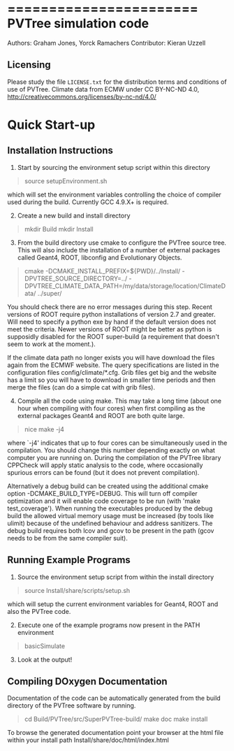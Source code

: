 =======================
PVTree simulation code
=======================

Authors:  Graham Jones, Yorck Ramachers
Contributor: Kieran Uzzell


Licensing
---------
Please study the file ``LICENSE.txt`` for the distribution terms and
conditions of use of PVTree.
Climate data from ECMW under CC BY-NC-ND 4.0, http://creativecommons.org/licenses/by-nc-nd/4.0/


Quick Start-up 
=============

Installation Instructions
-------------------------------

1. Start by sourcing the environment setup script within this directory

> source setupEnvironment.sh

which will set the environment variables controlling the choice of 
compiler used during the build. Currently GCC 4.9.X+ is required.

2. Create a new build and install directory

> mkdir Build
> mkdir Install

3. From the build directory use cmake to configure the PVTree source 
tree. This will also include the installation of a number of external
packages called Geant4, ROOT, libconfig and Evolutionary Objects. 

> cmake -DCMAKE_INSTALL_PREFIX=${PWD}/../Install/ -DPVTREE_SOURCE_DIRECTORY=../ -DPVTREE_CLIMATE_DATA_PATH=/my/data/storage/location/ClimateData/ ../super/

You should check there are no error messages during this step. Recent versions
of ROOT require python installations of version 2.7 and greater. Will need
to specify a python exe by hand if the default version does not meet the criteria.
Newer versions of ROOT might be better as python is supposidly disabled for the 
ROOT super-build (a requirement that doesn't seem to work at the moment.).

If the climate data path no longer exists you will have download the files again
from the ECMWF website. The query specifications are listed in the configuration
files config/climate/*.cfg. Grib files get big and the website has a limit so you
will have to download in smaller time periods and then merge the files (can do a
simple cat with grib files).

4. Compile all the code using make. This may take a long time (about one
hour when compiling with four cores) when first compiling as the external 
packages Geant4 and ROOT are both quite large.

> nice make -j4

where `-j4' indicates that up to four cores can be simultaneously used
in the compilation. You should change this number depending exactly on
what computer you are running on. During the compilation of the PVTree
library CPPCheck will apply static analysis to the code, where occasionally
spurious errors can be found (but it does not prevent compilation).

Alternatively a debug build can be created using the additional cmake option
-DCMAKE_BUILD_TYPE=DEBUG. This will turn off compiler optimization and
it will enable code coverage to be run (with 'make test_coverage'). When running
the executables produced by the debug build the allowed virtual memory usage 
must be increased (by tools like ulimit) because of the undefined behaviour and
address sanitizers. The debug build requires both lcov and gcov to be present in 
the path (gcov needs to be from the same compiler suit).


Running Example Programs
------------------------

1. Source the environment setup script from within the install directory

> source Install/share/scripts/setup.sh

which will setup the current environment variables for Geant4, ROOT and
also the PVTree code.

2. Execute one of the example programs now present in the PATH environment

> basicSimulate

3. Look at the output! 


Compiling DOxygen Documentation
-------------------------------

Documentation of the code can be automatically generated from the build 
directory of the PVTree software by running. 

> cd Build/PVTree/src/SuperPVTree-build/
> make doc
> make install

To browse the generated documentation point your browser at the html file 
within your install path  Install/share/doc/html/index.html



